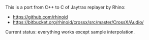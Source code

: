 
This is a port from C++ to C of Jaytrax replayer by Rhino:
- https://github.com/rhinoid
- https://bitbucket.org/rhinoid/crossx/src/master/CrossX/Audio/

Current status: everything works except sample interpolation.
